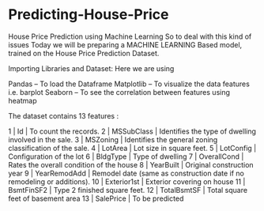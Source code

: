 # Predicting-House-Price

House Price Prediction using Machine Learning
So to deal with this kind of issues Today we will be preparing a MACHINE LEARNING Based model, trained on the House Price Prediction Dataset.

Importing Libraries and Dataset:
Here we are using 

Pandas – To load the Dataframe
Matplotlib – To visualize the data features i.e. barplot
Seaborn – To see the correlation between features using heatmap

The dataset contains 13 features :

1  | 	Id	         |    To count the records.
2  | 	MSSubClass	 |  Identifies the type of dwelling involved in the sale.
3	 |  MSZoning	   |   Identifies the general zoning classification of the sale.
4  |	LotArea	     |   Lot size in square feet.
5	 |  LotConfig	   |  Configuration of the lot
6	 |  BldgType	   |   Type of dwelling
7	 |  OverallCond	 |   Rates the overall condition of the house
8  |	YearBuilt	   |    Original construction year
9  |	YearRemodAdd |   Remodel date (same as construction date if no remodeling or additions).
10 |  Exterior1st  | 	Exterior covering on house
11 |  BsmtFinSF2	 |   Type 2 finished square feet.
12 |  TotalBsmtSF	 |  Total square feet of basement area
13 |  SalePrice	   |   To be predicted




